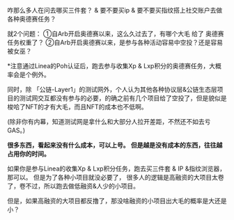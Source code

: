 
咋那么多人在问去哪买三件套？ & 要不要买ip & 要不要买指纹搭上社交账户去做各种奥德赛任务？

就2个问题：
①自Arb开启奥德赛以来，这么久过去了，有哪个大毛 给了 奥德赛任务权重了？
②自Arb开启奥德赛以来，是参与各种活动容易中空投？还是容易被女巫？

*注意通过Linea的Poh认证后，跑去参与收集Xp & Lxp积分的奥德赛任务，大概率会是个例外。

同时，除 「公链-Layer1」的测试网外，个人认为其他各种协议层&公链生态层项目的测试网交互都没有参与的必要，的确之前有几个项目给了空投了，但是貌似是梭哈了NFT的才有大毛，而且NFT的成本也不低啊。

(除非你有内幕，知道测试网是拿什么和大部分人拉开差距，不然还不如去亏GAS。)

**很多东西，看起来没有什么成本，可以上号。**
**但是越是没有成本的东西，往往越占用你的时间。**

如果你是参与Linea的收集Xp & Lxp积分任务，跑去买三件套 & IP &指纹浏览器，那可以。
但是为了各种小项目就没必要了，
很多人的逻辑是高融资的大项目太卷了，卷不过，所以跑去做低融资&人少的小项目。

但是，如果高融资的大项目都反撸了，那没啥融资的小项目出大毛的概率是大还是小？